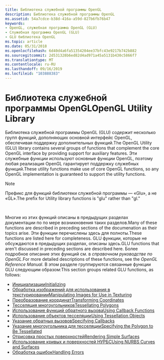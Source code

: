 ```yaml
---
title: Библиотека служебной программы OpenGL
description: Библиотека служебной программы OpenGL
ms.assetid: 54a7cdce-b38d-416a-a59d-827b6fb76b47
keywords:
- OpenGL, служебная программа OpenGL (GLU)
- Служебная программа OpenGL (GLU)
- GLU библиотека OpenGL
ms.topic: article
ms.date: 05/31/2018
ms.openlocfilehash: 6d40d4a6fa51354204ee37bfc43e9217b742b882
ms.sourcegitcommit: 2d531328b6ed82d4ad971a45a5131b430c5866f7
ms.translationtype: MT
ms.contentlocale: ru-RU
ms.lasthandoff: 09/16/2019
ms.locfileid: "103888383"
---
```

# <a name="opengl-utility-library"></a><span data-ttu-id="58523-106">Библиотека служебной программы OpenGL</span><span class="sxs-lookup"><span data-stu-id="58523-106">OpenGL Utility Library</span></span>

<span data-ttu-id="58523-107">Библиотека служебной программы OpenGL (GLU) содержит несколько групп функций, дополняющих основной интерфейс OpenGL, обеспечивая поддержку дополнительных функций.</span><span class="sxs-lookup"><span data-stu-id="58523-107">The OpenGL Utility (GLU) library contains several groups of functions that complement the core OpenGL interface by providing support for auxiliary features.</span></span> <span data-ttu-id="58523-108">Эти служебные функции используют основные функции OpenGL, поэтому любая реализация OpenGL гарантирует поддержку служебных функций.</span><span class="sxs-lookup"><span data-stu-id="58523-108">These utility functions make use of core OpenGL functions, so any OpenGL implementation is guaranteed to support the utility functions.</span></span>

> [!Note]  
> <span data-ttu-id="58523-109">Префикс для функций библиотеки служебной программы — «Glu», а не «GL».</span><span class="sxs-lookup"><span data-stu-id="58523-109">The prefix for Utility library functions is "glu" rather than "gl."</span></span>

 

<span data-ttu-id="58523-110">Многие из этих функций описаны в предыдущих разделах документации по по мере возникновения таких разделов.</span><span class="sxs-lookup"><span data-stu-id="58523-110">Many of these functions are described in preceding sections of the documenation as their topics arise.</span></span> <span data-ttu-id="58523-111">Эти функции перечислены здесь для полноты.</span><span class="sxs-lookup"><span data-stu-id="58523-111">These functions are listed here for completeness.</span></span> <span data-ttu-id="58523-112">GLU функции, которые не обсуждаются в предыдущих разделах, описаны здесь.</span><span class="sxs-lookup"><span data-stu-id="58523-112">GLU functions that aren't discussed in preceding sections are described here.</span></span> <span data-ttu-id="58523-113">Более подробное описание этих функций см. в *справочном руководстве по OpenGL*.</span><span class="sxs-lookup"><span data-stu-id="58523-113">For more detailed descriptions of these functions, see the *OpenGL Reference Manual*.</span></span> <span data-ttu-id="58523-114">В этом разделе группируются связанные функции GLU следующим образом:</span><span class="sxs-lookup"><span data-stu-id="58523-114">This section groups related GLU functions, as follows:</span></span>

-   [<span data-ttu-id="58523-115">Инициализации</span><span class="sxs-lookup"><span data-stu-id="58523-115">Initializing</span></span>](initializing.md)
-   [<span data-ttu-id="58523-116">Обработка изображений для использования в текстурировании</span><span class="sxs-lookup"><span data-stu-id="58523-116">Manipulating Images for Use in Texturing</span></span>](manipulating-images-for-use-in-texturing.md)
-   [<span data-ttu-id="58523-117">Преобразование координат</span><span class="sxs-lookup"><span data-stu-id="58523-117">Transforming Coordinates</span></span>](transforming-coordinates.md)
-   [<span data-ttu-id="58523-118">Тесселяция многоугольников</span><span class="sxs-lookup"><span data-stu-id="58523-118">Tessellating Polygons</span></span>](tessellating-polygons.md)
-   [<span data-ttu-id="58523-119">Использование функций обратного вызова</span><span class="sxs-lookup"><span data-stu-id="58523-119">Using Callback Functions</span></span>](using-callback-functions.md)
-   [<span data-ttu-id="58523-120">Использование объектов тесселяции</span><span class="sxs-lookup"><span data-stu-id="58523-120">Using Tessellation Objects</span></span>](using-tessellation-objects.md)
-   [<span data-ttu-id="58523-121">Указание обратных вызовов</span><span class="sxs-lookup"><span data-stu-id="58523-121">Specifying Callbacks</span></span>](specifying-callbacks.md)
-   [<span data-ttu-id="58523-122">Указание многоугольника для тесселяции</span><span class="sxs-lookup"><span data-stu-id="58523-122">Specifying the Polygon to Be Tessellated</span></span>](specifying-the-polygon-to-be-tessellated.md)
-   [<span data-ttu-id="58523-123">Отрисовка простых поверхностей</span><span class="sxs-lookup"><span data-stu-id="58523-123">Rendering Simple Surfaces</span></span>](rendering-simple-surfaces.md)
-   [<span data-ttu-id="58523-124">Использование кривых и поверхностей НУРБС</span><span class="sxs-lookup"><span data-stu-id="58523-124">Using NURBS Curves and Surfaces</span></span>](using-nurbs-curves-and-surfaces.md)
-   [<span data-ttu-id="58523-125">Обработка ошибок</span><span class="sxs-lookup"><span data-stu-id="58523-125">Handling Errors</span></span>](handling-errors.md)

 

 




